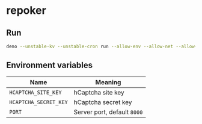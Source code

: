 # repoker

## Run

```bash
deno --unstable-kv --unstable-cron run --allow-env --allow-net --allow-read src/main.js
```

## Environment variables

| Name                  | Meaning                     |
| --------------------- | --------------------------- |
| `HCAPTCHA_SITE_KEY`   | hCaptcha site key           |
| `HCAPTCHA_SECRET_KEY` | hCaptcha secret key         |
| `PORT`                | Server port, default `8000` |
